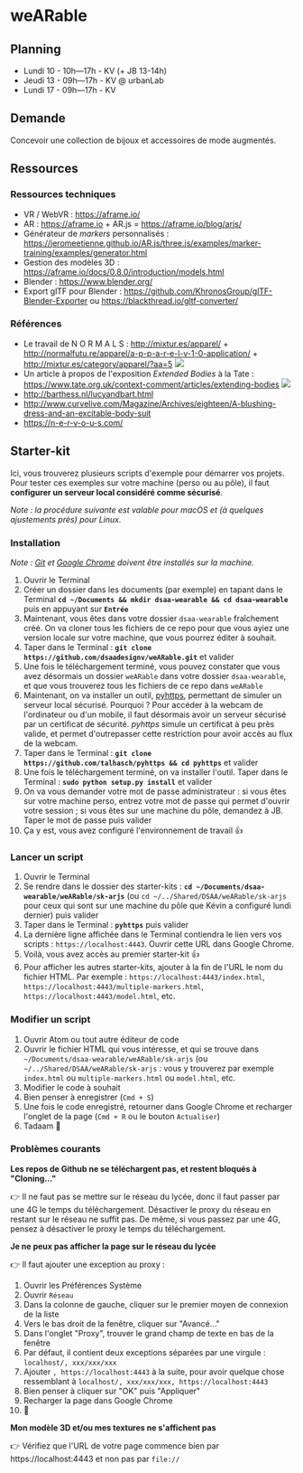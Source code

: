 # weARable

## Planning
- Lundi 10 - 10h—17h - KV (+ JB 13-14h)
- Jeudi 13 - 09h—17h - KV @ urbanLab
- Lundi 17 - 09h—17h - KV

## Demande
Concevoir une collection de bijoux et accessoires de mode augmentés.

## Ressources
### Ressources techniques
- VR / WebVR : https://aframe.io/
- AR : https://aframe.io  + AR.js = https://aframe.io/blog/arjs/
- Générateur de _markers_ personnalisés : https://jeromeetienne.github.io/AR.js/three.js/examples/marker-training/examples/generator.html
- Gestion des modèles 3D : https://aframe.io/docs/0.8.0/introduction/models.html
- Blender : https://www.blender.org/
- Export glTF pour Blender : https://github.com/KhronosGroup/glTF-Blender-Exporter ou https://blackthread.io/gltf-converter/

### Références
- Le travail de N O R M A L S : http://mixtur.es/apparel/ + http://normalfutu.re/apparel/a-p-p-a-r-e-l-v-1-0-application/ + http://mixtur.es/category/apparel/?aa=5
![](https://pbs.twimg.com/media/CqBXlvGWAAAIs8J.jpg:large)
- Un article à propos de l'exposition _Extended Bodies_ à la Tate : https://www.tate.org.uk/context-comment/articles/extending-bodies
![](https://www.tate.org.uk/sites/default/files/images/extending-bodies-2.jpg)
- http://barthess.nl/lucyandbart.html
- http://www.curvelive.com/Magazine/Archives/eighteen/A-blushing-dress-and-an-excitable-body-suit
- https://n-e-r-v-o-u-s.com/

## Starter-kit
Ici, vous trouverez plusieurs scripts d'exemple pour démarrer vos projets. Pour tester ces exemples sur votre machine (perso ou au pôle), il faut **configurer un serveur local considéré comme sécurisé**.

_Note : la procédure suivante est valable pour macOS et (à quelques ajustements près) pour Linux._

### Installation
_Note : [Git](https://git-scm.com/downloads) et [Google Chrome](https://www.google.com/chrome/) doivent être installés sur la machine._

1. Ouvrir le Terminal
2. Créer un dossier dans les documents (par exemple) en tapant dans le Terminal **`cd ~/Documents && mkdir dsaa-wearable && cd dsaa-wearable`** puis en appuyant sur **`Entrée`**
3. Maintenant, vous êtes dans votre dossier `dsaa-wearable` fraîchement créé. On va cloner tous les fichiers de ce repo pour que vous ayiez une version locale sur votre machine, que vous pourrez éditer à souhait.
4. Taper dans le Terminal : **`git clone https://github.com/dsaadesignv/weARable.git`** et valider
5. Une fois le téléchargement terminé, vous pouvez constater que vous avez désormais un dossier `weARable` dans votre dossier `dsaa-wearable`, et que vous trouverez tous les fichiers de ce repo dans `weARable`
6. Maintenant, on va installer un outil, [pyhttps](https://github.com/talhasch/pyhttps), permettant de simuler un serveur local sécurisé. Pourquoi ? Pour accéder à la webcam de l'ordinateur ou d'un mobile, il faut désormais avoir un serveur sécurisé par un certificat de sécurité. _pyhttps_ simule un certificat à peu près valide, et permet d'outrepasser cette restriction pour avoir accès au flux de la webcam.
7. Taper dans le Terminal : **`git clone https://github.com/talhasch/pyhttps && cd pyhttps`** et valider
8. Une fois le téléchargement terminé, on va installer l'outil. Taper dans le Terminal : **`sudo python setup.py install`** et valider
9. On va vous demander votre mot de passe administrateur : si vous êtes sur votre machine perso, entrez votre mot de passe qui permet d'ouvrir votre session ; si vous êtes sur une machine du pôle, demandez à JB. Taper le mot de passe puis valider
10. Ça y est, vous avez configuré l'environnement de travail 👍

### Lancer un script
1. Ouvrir le Terminal
2. Se rendre dans le dossier des starter-kits : **`cd ~/Documents/dsaa-wearable/weARable/sk-arjs`** (ou `cd ~/../Shared/DSAA/weARable/sk-arjs` pour ceux qui sont sur une machine du pôle que Kévin a configuré lundi dernier) puis valider
3. Taper dans le Terminal : **`pyhttps`** puis valider
4. La dernière ligne affichée dans le Terminal contiendra le lien vers vos scripts : `https://localhost:4443`. Ouvrir cette URL dans Google Chrome.
5. Voilà, vous avez accès au premier starter-kit 👍
6. Pour afficher les autres starter-kits, ajouter à la fin de l'URL le nom du fichier HTML. Par exemple : `https://localhost:4443/index.html`, `https://localhost:4443/multiple-markers.html`, `https://localhost:4443/model.html`, etc.

### Modifier un script
1. Ouvrir Atom ou tout autre éditeur de code
2. Ouvrir le fichier HTML qui vous intéresse, et qui se trouve dans `~/Documents/dsaa-wearable/weARable/sk-arjs` (ou `~/../Shared/DSAA/weARable/sk-arjs` : vous y trouverez par exemple `index.html` ou `multiple-markers.html` ou `model.html`, etc.
3. Modifier le code à souhait
4. Bien penser à enregistrer (`Cmd + S`)
5. Une fois le code enregistré, retourner dans Google Chrome et recharger l'onglet de la page (`Cmd + R` ou le bouton `Actualiser`)
6. Tadaam 🎉

### Problèmes courants


**Les repos de Github ne se téléchargent pas, et restent bloqués à "Cloning…"** 

👉 Il ne faut pas se mettre sur le réseau du lycée, donc il faut passer par une 4G le temps du téléchargement. Désactiver le proxy du réseau en restant sur le réseau ne suffit pas. De même, si vous passez par une 4G, pensez à désactiver le proxy le temps du téléchargement.

**Je ne peux pas afficher la page sur le réseau du lycée**

👉 Il faut ajouter une exception au proxy : 
1. Ouvrir les Préférences Système
2. Ouvrir `Réseau`
3. Dans la colonne de gauche, cliquer sur le premier moyen de connexion de la liste
4. Vers le bas droit de la fenêtre, cliquer sur "Avancé…"
5. Dans l'onglet "Proxy", trouver le grand champ de texte en bas de la fenêtre
6. Par défaut, il contient deux exceptions séparées par une virgule : `localhost/, xxx/xxx/xxx`
7. Ajouter `, https://localhost:4443` à la suite, pour avoir quelque chose ressemblant à `localhost/, xxx/xxx/xxx, https://localhost:4443`
8. Bien penser à cliquer sur "OK" puis "Appliquer"
9. Recharger la page dans Google Chrome
10. 🎉

**Mon modèle 3D et/ou mes textures ne s'affichent pas**

👉 Vérifiez que l'URL de votre page commence bien par https://localhost:4443 et non pas par `file://`




